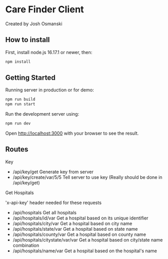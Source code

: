 # Care Finder Client

Created by Josh Osmanski

## How to install

First, install node.js 16.17.1 or newer, then:

```bash
npm install
```

## Getting Started

Running server in production or for demo:

```bash
npm run build
npm run start
```

Run the development server using:

```bash
npm run dev
```

Open [http://localhost:3000](http://localhost:3000) with your browser to see the result.

## Routes

Key

- /api/key/get Generate key from server
- /api/key/create/var/5/5 Tell server to use key (Really should be done in /api/key/get)

Get Hospitals

'x-api-key' header needed for these requests

- /api/hospitals Get all hospitals
- /api/hospitals/id/var Get a hospital based on its unique identifier
- /api/hospitals/city/var Get a hospital based on city name
- /api/hospitals/state/var Get a hospital based on state name
- /api/hospitals/county/var Get a hospital based on county name
- /api/hospitals/citystate/var/var Get a hospital based on city/state name combination
- /api/hospitals/name/var Get a hospital based on the hospital's name

```

```
